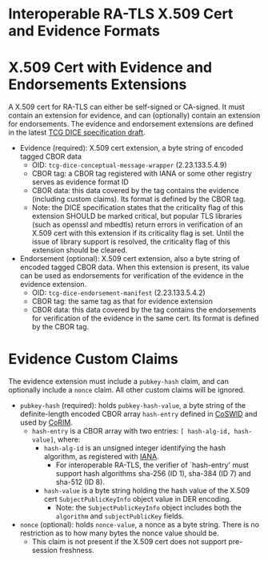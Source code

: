 Interoperable RA-TLS X.509 Cert and Evidence Formats
====

# X.509 Cert with Evidence and Endorsements Extensions

A X.509 cert for RA-TLS can either be self-signed or CA-signed. It must contain an extension for evidence, and can (optionally) contain an extension for endorsements. The evidence and endorsement extensions are defined in the latest [TCG DICE specification draft](https://members.trustedcomputinggroup.org/wg/DICE/document/36858).

- Evidence (required): X.509 cert extension, a byte string of encoded tagged CBOR data
    - OID: `tcg-dice-conceptual-message-wrapper` (2.23.133.5.4.9)
    - CBOR tag: a CBOR tag registered with IANA or some other registry serves as evidence format ID
    - CBOR data: this data covered by the tag contains the evidence (including custom claims). Its format is defined by the CBOR tag.
    - Note: the DICE specification states that the criticality flag of this extension SHOULD be marked critical, but popular TLS libraries (such as openssl and mbedtls) return errors in verification of an X.509 cert with this extension if its criticality flag is set. Until the issue of library support is resolved, the criticality flag of this extension should be cleared.
- Endorsement (optional): X.509 cert extension, also a byte string of encoded tagged CBOR data. When this extension is present, its value can be used as endorsements for verification of the evidence in the evidence extension.
    - OID: `tcg-dice-endorsement-manifest` (2.23.133.5.4.2)
    - CBOR tag: the same tag as that for evidence extension
    - CBOR data: this data covered by the tag contains the endorsements for verification of the evidence in the same cert. Its format is defined by the CBOR tag.

# Evidence Custom Claims
The evidence extension must include a `pubkey-hash` claim, and can optionally include a `nonce` claim. All other custom claims will be ignored.

- `pubkey-hash` (required): holds `pubkey-hash-value`, a byte string of the definite-length encoded CBOR array `hash-entry` defined in [CoSWID](https://github.com/sacmwg/draft-ietf-sacm-coswid/blob/master/draft-ietf-sacm-coswid.md) and used by [CoRIM](https://github.com/ietf-rats/ietf-corim-cddl/blob/main/concise-mid-tag.cddl).
    - `hash-entry` is a CBOR array with two entries: `[ hash-alg-id, hash-value]`, where:
        - `hash-alg-id` is an unsigned integer identifying the hash algorithm, as registered with [IANA](https://www.iana.org/assignments/named-information/named-information.xhtml).
            -  For interoperable RA-TLS, the verifier of `hash-entry' must support hash algorithms sha-256 (ID 1), sha-384 (ID 7) and sha-512 (ID 8).
        - `hash-value` is a byte string holding the hash value of the X.509 cert `SubjectPublicKeyInfo` object value in DER encoding.
            - Note: the `SubjectPublicKeyInfo` object includes both the `algorithm` and `subjectPublicKey` fields.
- `nonce` (optional): holds `nonce-value`, a nonce as a byte string. There is no restriction as to how many bytes the nonce value should be.
    - This claim is not present if the X.509 cert does not support pre-session freshness.
